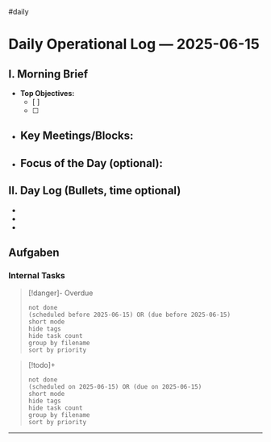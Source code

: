 #daily
# Daily Operational Log — 2025-06-15

## I. Morning Brief

- **Top Objectives:**
  - [ ]
  - [ ]
- **Key Meetings/Blocks:**
  -
- **Focus of the Day (optional):**
  -

## II. Day Log (Bullets, time optional)

-
-
-

## Aufgaben

### Internal Tasks

> [!danger]- Overdue
>```tasks
>not done
>(scheduled before 2025-06-15) OR (due before 2025-06-15)
>short mode
>hide tags
>hide task count
>group by filename
>sort by priority
>```

> [!todo]+
>```tasks
>not done
>(scheduled on 2025-06-15) OR (due on 2025-06-15)
>short mode
>hide tags
>hide task count
>group by filename
>sort by priority
>```

---
